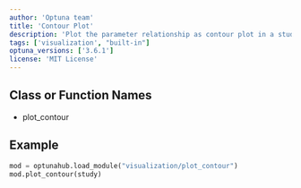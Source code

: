 ```yaml
---
author: 'Optuna team'
title: 'Contour Plot'
description: 'Plot the parameter relationship as contour plot in a study.'
tags: ['visualization', "built-in"]
optuna_versions: ['3.6.1']
license: 'MIT License'
---
```


## Class or Function Names
- plot_contour

## Example
```python
mod = optunahub.load_module("visualization/plot_contour")
mod.plot_contour(study)
```
